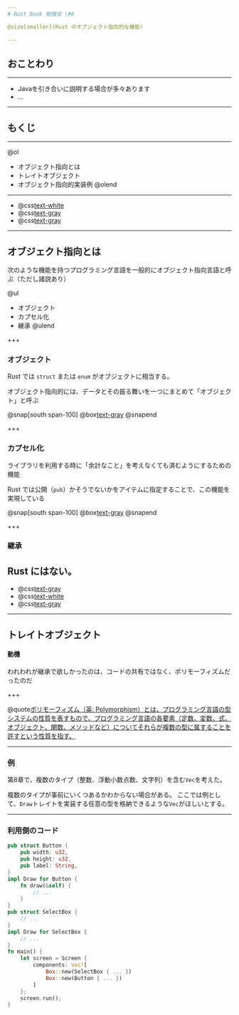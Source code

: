 ```yaml
---
# Rust Book 勉強会 \#8

@size[smaller](Rust のオブジェクト指向的な機能)

---
```

## おことわり
<hr/>

- Javaを引き合いに説明する場合が多々あります
- ...

---
## もくじ
<hr/>

@ol
- オブジェクト指向とは
- トレイトオブジェクト
- オブジェクト指向的実装例
@olend

---

- @css[text-white](オブジェクト指向とは)
- @css[text-gray](トレイトオブジェクト)
- @css[text-gray](オブジェクト指向的実装例)


---
## オブジェクト指向とは

次のような機能を持つプログラミング言語を一般的にオブジェクト指向言語と呼ぶ（ただし諸説あり）

@ul
- オブジェクト
- カプセル化
- 継承
@ulend

+++
### オブジェクト

Rust では `struct` または `enum` がオブジェクトに相当する。

オブジェクト指向的には、データとその振る舞いを一つにまとめて「オブジェクト」と呼ぶ

@snap[south span-100]
@box[text-gray](後述のトレイトオブジェクトと紛らわしいので、「オブジェクト」という用語はあまり使われない？)
@snapend

+++
### カプセル化

ライブラリを利用する時に「余計なこと」を考えなくても済むようにするための機能

Rust では公開（`pub`）かそうでないかをアイテムに指定することで、この機能を実現している

@snap[south span-100]
@box[text-gray](`pub(crate)`とか`pub(self)`についてはわからん)
@snapend

+++
### 継承

Rust にはない。
---

- @css[text-gray](オブジェクト指向とは)
- @css[text-white](トレイトオブジェクト)
- @css[text-gray](オブジェクト指向的実装例)

---
## トレイトオブジェクト

#### 動機

われわれが継承で欲しかったのは、コードの共有ではなく、ポリモーフィズムだったのだ

+++

@quote[ポリモーフィズム（英: Polymorphism）とは、プログラミング言語の型システムの性質を表すもので、プログラミング言語の各要素（定数、変数、式、オブジェクト、関数、メソッドなど）についてそれらが複数の型に属することを許すという性質を指す。](Wikipediaより)

---
### 例

第8章で、複数のタイプ（整数、浮動小数点数、文字列）を含む`Vec`を考えた。

複数のタイプが事前にいくつあるかわからない場合がある。
ここでは例として、`Draw`トレイトを実装する任意の型を格納できるような`Vec`がほしいとする。

---
### 利用側のコード

```rust
pub struct Button {
    pub width: u32,
    pub height: u32,
    pub label: String,
}
impl Draw for Button {
    fn draw(&self) {
        // ...
    }
}
pub struct SelectBox {
    // ...
}
impl Draw for SelectBox {
    // ...
}
fn main() {
    let screen = Screen {
        components: vec![
            Box::new(SelectBox { ... })
            Box::new(Button { ... })
        ]
    };
    screen.run();
}
```
